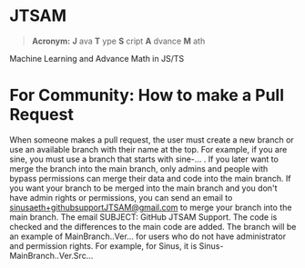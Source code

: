 # JTSAM
> **Acronym:** **J** ava **T** ype **S** cript **A** dvance **M** ath

Machine Learning and Advance Math in JS/TS

# For Community: How to make a Pull Request
When someone makes a pull request, the user must create a new branch or use an available branch with their name at the top. For example, if you are sine, you must use a branch that starts with sine-... . If you later want to merge the branch into the main branch, only admins and people with bypass permissions can merge their data and code into the main branch. If you want your branch to be merged into the main branch and you don't have admin rights or permissions, you can send an email to sinusaeth+githubsupportJTSAM@gmail.com to merge your branch into the main branch. The email SUBJECT: GitHub JTSAM Support. The code is checked and the differences to the main code are added. The branch will be an example of MainBranch..Ver... for users who do not have administrator and permission rights. For example, for Sinus, it is Sinus-MainBranch..Ver.Src...
